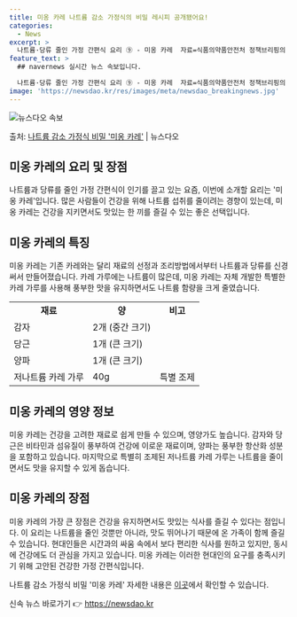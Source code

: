 ```yaml
---
title: 미옹 카레 나트륨 감소 가정식의 비밀 레시피 공개됐어요!
categories:
  - News
excerpt: >
  나트륨·당류 줄인 가정 간편식 요리 ⑨ - 미옹 카레  자료=식품의약품안전처 정책브리핑의 정책뉴스자료는 「공…
feature_text: >
  ## navernews 실시간 뉴스 속보입니다.

  나트륨·당류 줄인 가정 간편식 요리 ⑨ - 미옹 카레  자료=식품의약품안전처 정책브리핑의 정책뉴스자료는 「공…
image: 'https://newsdao.kr/res/images/meta/newsdao_breakingnews.jpg'
---
```


![뉴스다오 속보](https://newsdao.kr/res/images/meta/newsdao_breakingnews.jpg)

<p>출처: <a href="https://newsdao.kr/4603" rel="dofollow">나트륨 감소 가정식 비밀 '미옹 카레'</a> | 뉴스다오</p>

<h2>미옹 카레의 요리 및 장점</h2>

<p data-ke-size="size16">나트륨과 당류를 줄인 가정 간편식이 인기를 끌고 있는 요즘, 이번에 소개할 요리는 '미옹 카레'입니다. 많은 사람들이 건강을 위해 나트륨 섭취를 줄이려는 경향이 있는데, 미옹 카레는 건강을 지키면서도 맛있는 한 끼를 즐길 수 있는 좋은 선택입니다. </p>

<h2>미옹 카레의 특징</h2>
<p data-ke-size="size16">미옹 카레는 기존 카레와는 달리 재료의 선정과 조리방법에서부터 나트륨과 당류를 신경 써서 만들어졌습니다. 카레 가루에는 나트륨이 많은데, 미옹 카레는 자체 개발한 특별한 카레 가루를 사용해 풍부한 맛을 유지하면서도 나트륨 함량을 크게 줄였습니다.</p>

<table>
  <tr>
    <td style="text-align: center; height: 17px;"><b>재료</b></td>
    <td style="text-align: center; height: 17px;"><b>양</b></td>
    <td style="text-align: center; height: 17px;"><b>비고</b></td>
  </tr>
  <tr>
    <td>감자</td>
    <td>2개 (중간 크기)</td>
    <td></td>
  </tr>
  <tr>
    <td>당근</td>
    <td>1개 (큰 크기)</td>
    <td></td>
  </tr>
  <tr>
    <td>양파</td>
    <td>1개 (큰 크기)</td>
    <td></td>
  </tr>
  <tr>
    <td>저나트륨 카레 가루</td>
    <td>40g</td>
    <td>특별 조제</td>
  </tr>
</table>

<h2>미옹 카레의 영양 정보</h2>
<p data-ke-size="size16">미옹 카레는 건강을 고려한 재료로 쉽게 만들 수 있으며, 영양가도 높습니다. 감자와 당근은 비타민과 섬유질이 풍부하여 건강에 이로운 재료이며, 양파는 풍부한 항산화 성분을 포함하고 있습니다. 마지막으로 특별히 조제된 저나트륨 카레 가루는 나트륨을 줄이면서도 맛을 유지할 수 있게 돕습니다.</p>

<h2>미옹 카레의 장점</h2>
<p data-ke-size="size16">미옹 카레의 가장 큰 장점은 건강을 유지하면서도 맛있는 식사를 즐길 수 있다는 점입니다. 이 요리는 나트륨을 줄인 것뿐만 아니라, 맛도 뛰어나기 때문에 온 가족이 함께 즐길 수 있습니다. 현대인들은 시간과의 싸움 속에서 보다 편리한 식사를 원하고 있지만, 동시에 건강에도 더 관심을 가지고 있습니다. 미옹 카레는 이러한 현대인의 요구를 충족시키기 위해 고안된 건강한 가정 간편식입니다.</p>

<p data-ke-size="size16">나트륨 감소 가정식 비밀 '미옹 카레' 자세한 내용은 <a href="https://newsdao.kr/4603">이곳</a>에서 확인할 수 있습니다.</p> 

신속 뉴스 바로가기 👉 <a href="https://newsdao.kr" rel="dofollow">https://newsdao.kr</a>


